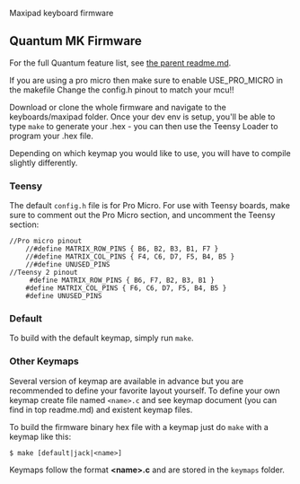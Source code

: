 Maxipad keyboard firmware

## Quantum MK Firmware

For the full Quantum feature list, see [the parent readme.md](/readme.md).

If you are using a pro micro then make sure to enable USE_PRO_MICRO in the makefile
Change the config.h pinout to match your mcu!!

Download or clone the whole firmware and navigate to the keyboards/maxipad folder. Once your dev env is setup, you'll be able to type `make` to generate your .hex - you can then use the Teensy Loader to program your .hex file. 

Depending on which keymap you would like to use, you will have to compile slightly differently.

### Teensy

The default `config.h` file is for Pro Micro. For use with Teensy boards, make sure to comment out the Pro Micro section, and uncomment the Teensy section: 

```
//Pro micro pinout
    //#define MATRIX_ROW_PINS { B6, B2, B3, B1, F7 }
    //#define MATRIX_COL_PINS { F4, C6, D7, F5, B4, B5 }
    //#define UNUSED_PINS
//Teensy 2 pinout
     #define MATRIX_ROW_PINS { B6, F7, B2, B3, B1 }
    #define MATRIX_COL_PINS { F6, C6, D7, F5, B4, B5 }
    #define UNUSED_PINS
```

### Default

To build with the default keymap, simply run `make`.


### Other Keymaps
Several version of keymap are available in advance but you are recommended to define your favorite layout yourself. To define your own keymap create file named `<name>.c` and see keymap document (you can find in top readme.md) and existent keymap files.


To build the firmware binary hex file with a keymap just do `make` with a keymap like this:

```
$ make [default|jack|<name>]
```

Keymaps follow the format **__\<name\>.c__** and are stored in the `keymaps` folder.
